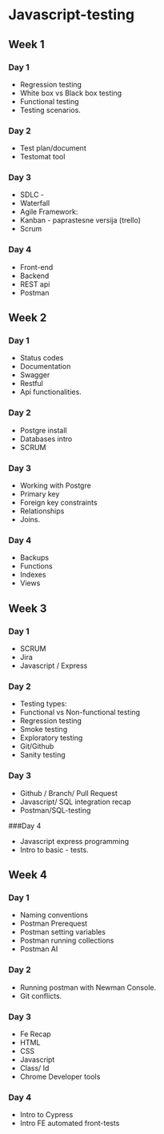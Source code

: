 # Javascript-testing

## Week 1

### Day 1

-   Regression testing
-   White box vs Black box testing
-   Functional testing
-   Testing scenarios.

### Day 2

-   Test plan/document
-   Testomat tool

### Day 3

-   SDLC -
-   Waterfall
-   Agile
    Framework:
-   Kanban - paprastesne versija (trello)
-   Scrum

### Day 4

-   Front-end
-   Backend
-   REST api
-   Postman

## Week 2

### Day 1

-   Status codes
-   Documentation
-   Swagger
-   Restful
-   Api functionalities.

### Day 2

-   Postgre install
-   Databases intro
-   SCRUM

### Day 3

-   Working with Postgre
-   Primary key
-   Foreign key constraints
-   Relationships
-   Joins.

### Day 4

-   Backups
-   Functions
-   Indexes
-   Views

## Week 3

### Day 1

-   SCRUM
-   Jira
-   Javascript / Express

### Day 2

-   Testing types:
-   Functional vs Non-functional testing
-   Regression testing
-   Smoke testing
-   Exploratory testing
-   Git/Github
-   Sanity testing

### Day 3

-   Github / Branch/ Pull Request
-   Javascript/ SQL integration recap
-   Postman/SQL-testing

###Day 4

-   Javascript express programming
-   Intro to basic - tests.

## Week 4

### Day 1

-   Naming conventions
-   Postman Prerequest
-   Postman setting variables
-   Postman running collections
-   Postman AI

### Day 2

-   Running postman with Newman Console.
-   Git conflicts.

### Day 3

-   Fe Recap
-   HTML
-   CSS
-   Javascript
-   Class/ Id
-   Chrome Developer tools

### Day 4

-   Intro to Cypress
-   Intro FE automated front-tests
